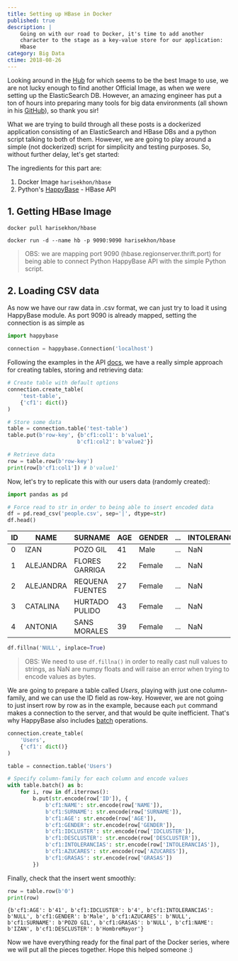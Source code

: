 ```yaml
---
title: Setting up HBase in Docker
published: true
description: |
    Going on with our road to Docker, it's time to add another 
    character to the stage as a key-value store for our application: 
    Hbase
category: Big Data
ctime: 2018-08-26
---
```


Looking around in the [Hub](https://hub.docker.com/) for which seems to be the best Image to use, we are not lucky enough to find another Official Image, as when we were setting up the ElasticSearch DB. However, an amazing engineer has put a ton of hours into preparing many tools for big data environments (all shown in his [GitHub](https://github.com/HariSekhon/Dockerfiles)), so thank you sir!

What we are trying to build through all these posts is a dockerized application consisting of an ElasticSearch and HBase DBs and a python script talking to both of them. However, we are going to play around a simple (not dockerized) script for simplicity and testing purposes. So, without further delay, let's get started:

The ingredients for this part are:

1. Docker Image `harisekhon/hbase`
2. Python's [HappyBase](https://happybase.readthedocs.io/en/latest/index.html) - HBase API


## 1. Getting HBase Image

```
docker pull harisekhon/hbase
```

```
docker run -d --name hb -p 9090:9090 harisekhon/hbase
```

> OBS: we are mapping port 9090 (hbase.regionserver.thrift.port) for being able to connect Python HappyBase API with the simple Python script.



## 2. Loading CSV data

As now we have our raw data in .csv format, we can just try to load it using HappyBase module. As port 9090 is already mapped, setting the connection is as simple as

```python
import happybase

connection = happybase.Connection('localhost')
```

Following the examples in the API [docs](https://happybase.readthedocs.io/en/latest/index.html), we have a really simple approach for creating tables, storing and retrieving data:

```python
# Create table with default options
connection.create_table(
    'test-table',
    {'cf1': dict()}
)
```

 ```python
# Store some data
table = connection.table('test-table')
table.put(b'row-key', {b'cf1:col1': b'value1',
                       b'cf1:col2': b'value2'})
 ```

```python
# Retrieve data
row = table.row(b'row-key')
print(row[b'cf1:col1']) # b'value1'
```

Now, let's try to replicate this with our users data (randomly created):

```python
import pandas as pd

# Force read to str in order to being able to insert encoded data
df = pd.read_csv('people.csv', sep='|', dtype=str)
df.head()
```

| ID | NAME | SURNAME | AGE | GENDER | ... | INTOLERANCIAS |
| --- | --- | --- | --- | --- | --- | --- |
| 0 | IZAN | POZO GIL | 41 | Male | ... | NaN |
| 1 | ALEJANDRA | FLORES GARRIGA | 22 | Female | ... | NaN |
| 2 | ALEJANDRA | REQUENA FUENTES | 27 | Female | ... | NaN |
| 3 | CATALINA | HURTADO PULIDO | 43 | Female | ... | NaN |
| 4 | ANTONIA | SANS MORALES | 39 | Female | ... | NaN |

```python
df.fillna('NULL', inplace=True)
```

> OBS: We need to use `df.fillna()` in order to really cast null values to strings, as NaN are numpy floats and will raise an error when trying to encode values as bytes.

We are going to prepare a table called *Users*, playing with just one column-family, and we can use the ID field as row-key. However, we are not going to just insert row by row as in the example, because each `put` command makes a connection to the server, and that would be quite inefficient. That's why HappyBase also includes [batch](https://happybase.readthedocs.io/en/latest/user.html#performing-batch-mutations) operations.

```python
connection.create_table(
    'Users',
    {'cf1': dict()}
)
```

```python
table = connection.table('Users')

# Specify column-family for each column and encode values
with table.batch() as b:
    for i, row in df.iterrows():
        b.put(str.encode(row['ID']), {
            b'cf1:NAME': str.encode(row['NAME']),
            b'cf1:SURNAME': str.encode(row['SURNAME']),
            b'cf1:AGE': str.encode(row['AGE']),
            b'cf1:GENDER': str.encode(row['GENDER']),
            b'cf1:IDCLUSTER': str.encode(row['IDCLUSTER']),
            b'cf1:DESCLUSTER': str.encode(row['DESCLUSTER']),
            b'cf1:INTOLERANCIAS': str.encode(row['INTOLERANCIAS']),
            b'cf1:AZUCARES': str.encode(row['AZUCARES']),
            b'cf1:GRASAS': str.encode(row['GRASAS'])
        })
```

Finally, check that the insert went smoothly:

```python
row = table.row(b'0')
print(row)
```

```
{b'cf1:AGE': b'41', b'cf1:IDCLUSTER': b'4', b'cf1:INTOLERANCIAS': b'NULL', b'cf1:GENDER': b'Male', b'cf1:AZUCARES': b'NULL', b'cf1:SURNAME': b'POZO GIL', b'cf1:GRASAS': b'NULL', b'cf1:NAME': b'IZAN', b'cf1:DESCLUSTER': b'HombreMayor'}
```

Now we have everything ready for the final part of the Docker series, where we will put all the pieces together. Hope this helped someone :)

